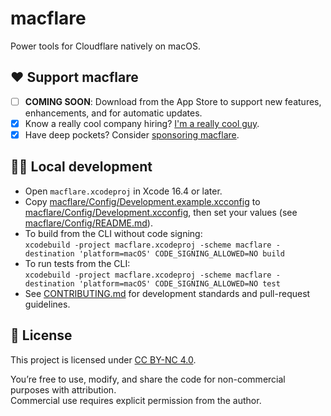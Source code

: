 # macflare

Power tools for Cloudflare natively on macOS.

## ❤️ Support macflare

- [ ] **COMING SOON**: Download from the App Store to support new features, enhancements, and for automatic updates.
- [x] Know a really cool company hiring? [I'm a really cool guy](https://peteallport.com).
- [x] Have deep pockets? Consider [sponsoring macflare](https://github.com/sponsors/peteallport).

## 🧑‍💻 Local development

- Open `macflare.xcodeproj` in Xcode 16.4 or later.
- Copy [macflare/Config/Development.example.xcconfig](macflare/Config/Development.example.xcconfig) to [macflare/Config/Development.xcconfig](macflare/Config/Development.xcconfig), then set your values (see [macflare/Config/README.md](macflare/Config/README.md)).
- To build from the CLI without code signing:  
  `xcodebuild -project macflare.xcodeproj -scheme macflare -destination 'platform=macOS' CODE_SIGNING_ALLOWED=NO build`
- To run tests from the CLI:  
  `xcodebuild -project macflare.xcodeproj -scheme macflare -destination 'platform=macOS' CODE_SIGNING_ALLOWED=NO test`
- See [CONTRIBUTING.md](CONTRIBUTING.md) for development standards and pull-request guidelines.

## 📄 License

This project is licensed under [CC BY-NC 4.0](https://creativecommons.org/licenses/by-nc/4.0/).

You’re free to use, modify, and share the code for non-commercial purposes with attribution.  
Commercial use requires explicit permission from the author.
